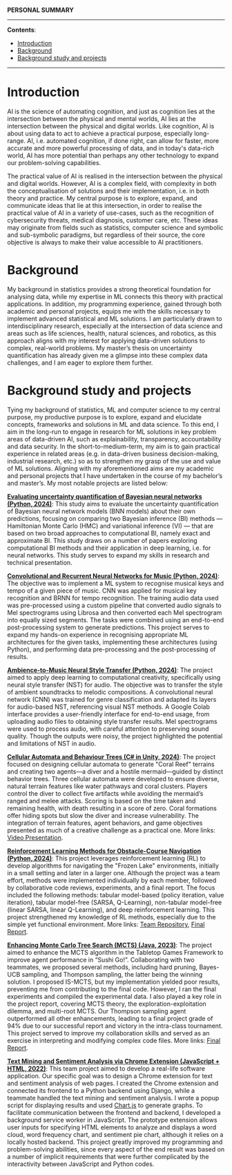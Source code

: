 **PERSONAL SUMMARY**

---

**Contents**:

- [Introduction](#introduction)
- [Background](#background)
- [Background study and projects](#background-study-and-projects)

---

# Introduction
AI is the science of automating cognition, and just as cognition lies at the intersection between the physical and mental worlds, AI lies at the intersection between the physical and digital worlds. Like cognition, AI is about using data to act to achieve a practical purpose, especially long-range. AI, i.e. automated cognition, if done right, can allow for faster, more accurate and more powerful processing of data, and in today's data-rich world, AI has more potential than perhaps any other technology to expand our problem-solving capabilities.

The practical value of AI is realised in the intersection between the physical and digital worlds. However, AI is a complex field, with complexity in both the conceptualisation of solutions and their implementation, i.e. in both theory and practice. My central purpose is to explore, expand, and communicate ideas that lie at this intersection, in order to realise the practical value of AI in a variety of use-cases, such as the recognition of cybersecurity threats, medical diagnosis, customer care, etc. These ideas may originate from fields such as statistics, computer science and symbolic and sub-symbolic paradigms, but regardless of their source, the core objective is always to make their value accessible to AI practitioners.

# Background
My background in statistics provides a strong theoretical foundation for analysing data, while my expertise in ML connects this theory with practical applications. In addition, my programming experience, gained through both academic and personal projects, equips me with the skills necessary to implement advanced statistical and ML solutions. I am particularly drawn to interdisciplinary research, especially at the intersection of data science and areas such as life sciences, health, natural sciences, and robotics, as this approach aligns with my interest for applying data-driven solutions to complex, real-world problems. My master’s thesis on uncertainty quantification has already given me a glimpse into these complex data challenges, and I am eager to explore them further.

# Background study and projects
Tying my background of statistics, ML and computer science to my central purpose, my productive purpose is to explore, expand and elucidate concepts, frameworks and solutions in ML and data science. To this end, I aim in the long-run to engage in research for ML solutions in key problem areas of data-driven AI, such as explainability, transparency, accountability and data security. In the short-to-medium-term, my aim is to gain practical experience in related areas (e.g. in data-driven business decision-making, industrial research, etc.) so as to strengthen my grasp of the use and value of ML solutions. Aligning with my aforementioned aims are my academic and personal projects that I have undertaken in the course of my bachelor’s and master’s. My most notable projects are listed below:

[**Evaluating uncertainty quantification of Bayesian neural networks (Python, 2024)**](https://github.com/pranigopu/mastersProject): This study aims to evaluate the uncertainty quantification of Bayesian neural network models (BNN models) about their own predictions, focusing on comparing two Bayesian inference (BI) methods — Hamiltonian Monte Carlo (HMC) and variational inference (VI) — that are based on two broad approaches to computational BI, namely exact and approximate BI. This study draws on a number of papers exploring computational BI methods and their application in deep learning, i.e. for neural networks. This study serves to expand my skills in research and technical presentation.

[**Convolutional and Recurrent Neural Networks for Music (Python, 2024)**](https://github.com/pranigopu/key--tempo-deepLearning): The objective was to implement a ML system to recognise musical keys and tempo of a given piece of music. CNN was applied for musical key recognition and BRNN for tempo recognition. The training audio data used was pre-processed using a custom pipeline that converted audio signals to Mel spectrograms using Librosa and then converted each Mel spectrogram into equally sized segments. The tasks were combined using an end-to-end post-processing system to generate predictions. This project serves to expand my hands-on experience in recognising appropriate ML architectures for the given tasks, implementing these architectures (using Python), and performing data pre-processing and the post-processing of results.

[**Ambience-to-Music Neural Style Transfer (Python, 2024)**](https://github.com/pranigopu/ambience-to-music-neuralStyleTransfer): The project aimed to apply deep learning to computational creativity, specifically using neural style transfer (NST) for audio. The objective was to transfer the style of ambient soundtracks to melodic compositions. A convolutional neural network (CNN) was trained for genre classification and adapted its layers for audio-based NST, referencing visual NST methods. A Google Colab interface provides a user-friendly interface for end-to-end usage, from uploading audio files to obtaining style transfer results. Mel spectrograms were used to process audio, with careful attention to preserving sound quality. Though the outputs were noisy, the project highlighted the potential and limitations of NST in audio.

[**Cellular Automata and Behaviour Trees (C# in Unity, 2024)**](https://github.com/pranigopu/diver-vs-mermaid): The project focused on designing cellular automata to generate "Coral Reef" terrains and creating two agents—a diver and a hostile mermaid—guided by distinct behavior trees. Three cellular automata were developed to ensure diverse, natural terrain features like water pathways and coral clusters. Players control the diver to collect five artifacts while avoiding the mermaid’s ranged and melee attacks. Scoring is based on the time taken and remaining health, with death resulting in a score of zero. Coral formations offer hiding spots but slow the diver and increase vulnerability. The integration of terrain features, agent behaviors, and game objectives presented as much of a creative challenge as a practical one. More links: [Video Presentation](https://www.youtube.com/watch?v=sJMKtEH5r3g).


[**Reinforcement Learning Methods for Obstacle-Course Navigation (Python, 2024)**](https://github.com/pranigopu/frozenLake): This project leverages reinforcement learning (RL) to develop algorithms for navigating the "Frozen Lake" environments, initially in a small setting and later in a larger one. Although the project was a team effort, methods were implemented individually by each member, followed by collaborative code reviews, experiments, and a final report. The focus included the following methods: tabular model-based (policy iteration, value iteration), tabular model-free (SARSA, Q-Learning), non-tabular model-free (linear SARSA, linear Q-Learning), and deep reinforcement learning. This project strengthened my knowledge of RL methods, especially due to the simple yet functional environment. More links: [Team Repository](https://github.com/nocommentcode/ecs7002_assignment_2), [Final Report](https://github.com/pranigopu/frozenLake/blob/main/report/finalReport.pdf).

[**Enhancing Monte Carlo Tree Search (MCTS) (Java, 2023)**](https://github.com/grahaminn/AIinGames-Assignment1): The project aimed to enhance the MCTS algorithm in the Tabletop Games Framework to improve agent performance in “Sushi Go!”. Collaborating with two teammates, we proposed several methods, including hard pruning, Bayes-UCB sampling, and Thompson sampling, the latter being the winning solution. I proposed IS-MCTS, but my implementation yielded poor results, preventing me from contributing to the final code. However, I ran the final experiments and compiled the experimental data. I also played a key role in the project report, covering MCTS theory, the exploration-exploitation dilemma, and multi-root MCTS. Our Thompson sampling agent outperformed all other enhancements, leading to a final project grade of 94% due to our successful report and victory in the intra-class tournament. This project served to improve my collaboration skills and served as an exercise in interpreting and modifying complex code files. More links: [Final Report](https://github.com/pranigopu/artificialIntelligence-in-games/blob/main/assignment1/REPORT.pdf).

[**Text Mining and Sentiment Analysis via Chrome Extension  (JavaScript + HTML, 2022)**](https://github.com/pranigopu/sentiMiner): This team project aimed to develop a real-life software application. Our specific goal was to design a Chrome extension for text and sentiment analysis of web pages. I created the Chrome extension and connected its frontend to a Python backend using Django, while a teammate handled the text mining and sentiment analysis. I wrote a popup script for displaying results and used [Chart.js](https://www.chartjs.org/docs/latest/getting-started/installation.html) to generate graphs. To facilitate communication between the frontend and backend, I developed a background service worker in JavaScript. The prototype extension allows user inputs for specifying HTML elements to analyze and displays a word cloud, word frequency chart, and sentiment pie chart, although it relies on a locally hosted backend. This project greatly improved my programming and problem-solving abilities, since every aspect of the end result was based on a number of implicit requirements that were further complicated by the interactivity between JavaScript and Python codes.